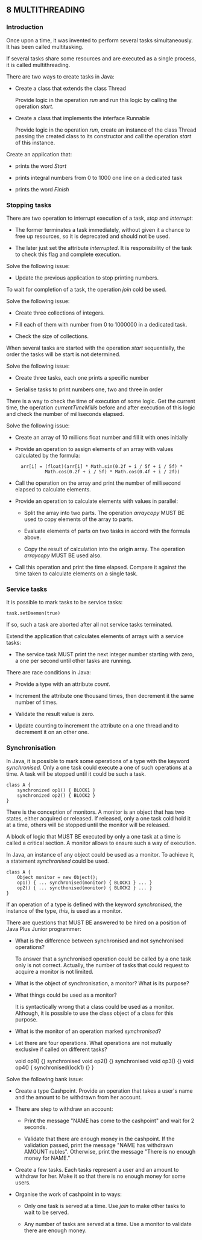 ## 8 MULTITHREADING

### Introduction

Once upon a time, it was invented to perform several tasks simultaneously. It
has been called multitasking.

If several tasks share some resources and are executed as a single process, it
is called multithreading.

There are two ways to create tasks in Java:

- Create a class that extends the class Thread

  Provide logic in the operation *run* and run this logic by calling the
  operation *start*.

- Create a class that implements the interface Runnable

  Provide logic in the operation *run*, create an instance of the class Thread
  passing the created class to its constructor and call the operation *start* of
  this instance.

Create an application that:

- prints the word *Start*

- prints integral numbers from 0 to 1000 one line on a dedicated task

- prints the word *Finish*

### Stopping tasks

There are two operation to interrupt execution of a task, *stop* and
*interrupt*:

- The former terminates a task immediately, without given it a chance to free
  up resources, so it is deprecated and should not be used.

- The later just set the attribute *interrupted*. It is responsibility of the
  task to check this flag and complete execution.

Solve the following issue:

- Update the previous application to stop printing numbers.

To wait for completion of a task, the operation *join* cold be used.

Solve the following issue:

- Create three collections of integers.

- Fill each of them with number from 0 to 1000000 in a dedicated task.

- Check the size of collections.

When several tasks are started with the operation *start* sequentially, the order
the tasks will be start is not determined.

Solve the following issue:

- Create three tasks, each one prints a specific number

- Serialise tasks to print numbers one, two and three in order

There is a way to check the time of execution of some logic. Get the current time,
the operation *currentTimeMillis* before and after execution of this logic and
check the number of milliseconds elapsed.

Solve the following issue:

- Create an array of 10 millions float number and fill it with ones initially

- Provide an operation to assign elements of an array with values calculated by
  the formula:

        arr[i] = (float)(arr[i] * Math.sin(0.2f + i / 5f + i / 5f) *
                 Math.cos(0.2f + i / 5f) * Math.cos(0.4f + i / 2f))

- Call the operation on the array and print the number of millisecond elapsed to
  calculate elements.

- Provide an operation to calculate elements with values in parallel:

  - Split the array into two parts. The operation *arraycopy* MUST BE used to
    copy elements of the array to parts.

  - Evaluate elements of parts on two tasks in accord with the formula above.

  - Copy the result of calculation into the origin array. The operation
    *arraycopy* MUST BE used also.

- Call this operation and print the time elapsed. Compare it against the time
  taken to calculate elements on a single task.

### Service tasks

It is possible to mark tasks to be service tasks:

    task.setDaemon(true)

If so, such a task are aborted after all not service tasks terminated.

Extend the application that calculates elements of arrays with a service tasks:

- The service task MUST print the next integer number starting with zero, a one
  per second until other tasks are running.

There are race conditions in Java:

- Provide a type with an attribute *count*.

- Increment the attribute one thousand times, then decrement it the same number
  of times.

- Validate the result value is zero.

- Update counting to increment the attribute on a one thread and to decrement it
  on an other one.

### Synchronisation

In Java, it is possible to mark some operations of a type with the keyword
*synchronised*. Only a one task could execute a one of such operations at a
time. A task will be stopped until it could be such a task.

    class A {
        synchronized op1() { BLOCK1 }
        synchronized op2() { BLOCK2 }
    }

There is the conception of monitors. A monitor is an object that has two states,
either acquired or released. If released, only a one task cold hold it at a time,
others will be stopped until the monitor will be released.

A block of logic that MUST BE executed by only a one task at a time is called a
critical section. A monitor allows to ensure such a way of execution.

In Java, an instance of any object could be used as a monitor. To achieve it,
a statement *synchronised* could be used.

    class A {
        Object monitor = new Object();
        op1() { ... synchronised(monitor) { BLOCK1 } ... }
        op2() { ... syncthonised(monitor) { BLOCK2 } ... }
    }

If an operation of a type is defined with the keyword *synchronised*, the
instance of the type, *this*, is used as a monitor.

There are questions that MUST BE answered to be hired on a position of Java Plus
Junior programmer:

- What is the difference between synchronised and not synchronised operations?

  To answer that a synchronised operation could be called by a one task only is
  not correct. Actually, the number of tasks that could request to acquire a
  monitor is not limited.

- What is the object of synchronisation, a monitor? What is its purpose?

- What things could be used as a monitor?

  It is syntactically wrong that a class could be used as a monitor. Although,
  it is possible to use the class object of a class for this purpose.

- What is the monitor of an operation marked *synchronised*?

- Let there are four operations. What operations are not mutually exclusive
  if called on different tasks?

    void op1() {}
    synchronised void op2() {}
    synchronised void op3() {}
    void op4() { synchronised(lock1) {} }

Solve the following bank issue:

- Create a type Cashpoint. Provide an operation that takes a user's name and the
  amount to be withdrawn from her account.

- There are step to withdraw an account:

  - Print the message "NAME has come to the cashpoint" and wait for 2 seconds.

  - Validate that there are enough money in the cashpoint. If the validation
    passed, print the message "NAME has withdrawn AMOUNT rubles". Otherwise,
    print the message "There is no enough money for NAME."

- Create a few tasks. Each tasks represent a user and an amount to withdraw for
  her. Make it so that there is no enough money for some users.

- Organise the work of cashpoint in to ways:

  - Only one task is served at a time. Use *join* to make other tasks to wait
    to be served.

  - Any number of tasks are served at a time. Use a monitor to validate there are
    enough money.
